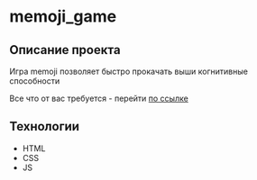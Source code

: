 # memoji_game

## Описание проекта
Игра memoji позволяет быстро прокачать выши когнитивные способности

Все что от вас требуется - перейти [по ссылке]() 

## Технологии
- HTML
- CSS
- JS